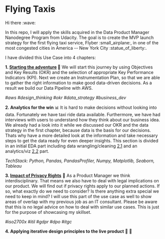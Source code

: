 # Flying Taxis

<p> Hi there :wave: </p>
In this repo, I will apply the skills acquired in the Data Product Manager Nanodegree Program from Udacity. The goal is to create the MVP launch strategy for the first flying taxi service, Flyber :small_airplane:, in one of the most congested cities in America -- New York City :statue_of_liberty:. 

I have divided this Use Case into 4 chapters:

<b>1. [Starting the adventure](https://github.com/Wahido589/WaRa/blob/25f815c4174436a82882a92500d8468434fd0590/1_Starting_the_adventure.md) </b>:rocket:
We will start this journey by using Objectives and Key Results (OKR) and the selection of appropriate Key Performance Indicators (KPI).
Next we create an Instrumentation Plan, so that we are able to gather the right information to make good data-driven decisions. 
As a result we build our Data Pipeline with AWS. <p><em>#aws #design_thinking #okr #data_strategy #business_dev</em></p>

<b>2. Analytics for the win </b> :bar_chart:
It is hard to make decisions without looking into data. Fortunately we have taxi ride data available. Furthermore, we have had interviews with users to understand how they think about our business idea. We already had a look into it while we discussed our OKR and the data strategy in the first chapter, because data is the basis for our decisions.
Thats why have a more detailed look at the information and take necessary steps to get the data ready for even deeper insights. This section is divided in an initial EDA part including data wrangling/cleaning [2.1](https://github.com/Wahido589/WaRa/blob/814e76e178c7fc36c167e169336fb925371e180e/2.1_Analytics_for_the_win.ipynb) and an analytics/viz [2.2](https://github.com/Wahido589/WaRa/blob/402ed43372cd9e077ee9c571a27b9a180e374b50/2.2_Analytics_for_the_win.md) part. 
<p><em>TechStack: Python, Pandas, PandasProfiler, Numpy, Matplotlib, Seaborn, Tableau</em></p>

<b>3. [Impact of Privacy Rights](https://github.com/Wahido589/WaRa/blob/875bf0b84f3d1bd256f66b8c4fc7dcfb8770656d/3_Impact_of_privacy_rights.md)</b> :orange_book: 
As a Product Manager we think interdisciplinary. That means we also have to deal with legal implications on our product. 
We will find out if privacy rights apply to our planned actions. If so, what exactly do we need to consider? Is there 
anything extra special we need to keep in mind? I will use this part of the use case as well to show areas of overlap
with my previous job as an IT consultant. Please be aware that this is no legal advice on how to deal with similar use cases. 
This is just for the purpose of showcasing my skillset. <p><em>#iso2700x #itil #gdpr #dpo #itgc</p></em>

<b>4. Applying iterative design principles to the live product</b> :arrows_counterclockwise:
🚧
